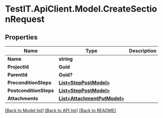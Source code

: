 # TestIT.ApiClient.Model.CreateSectionRequest

## Properties

Name | Type | Description | Notes
------------ | ------------- | ------------- | -------------
**Name** | **string** |  | 
**ProjectId** | **Guid** |  | 
**ParentId** | **Guid?** |  | [optional] 
**PreconditionSteps** | [**List&lt;StepPostModel&gt;**](StepPostModel.md) |  | [optional] 
**PostconditionSteps** | [**List&lt;StepPostModel&gt;**](StepPostModel.md) |  | [optional] 
**Attachments** | [**List&lt;AttachmentPutModel&gt;**](AttachmentPutModel.md) |  | 

[[Back to Model list]](../README.md#documentation-for-models) [[Back to API list]](../README.md#documentation-for-api-endpoints) [[Back to README]](../README.md)

